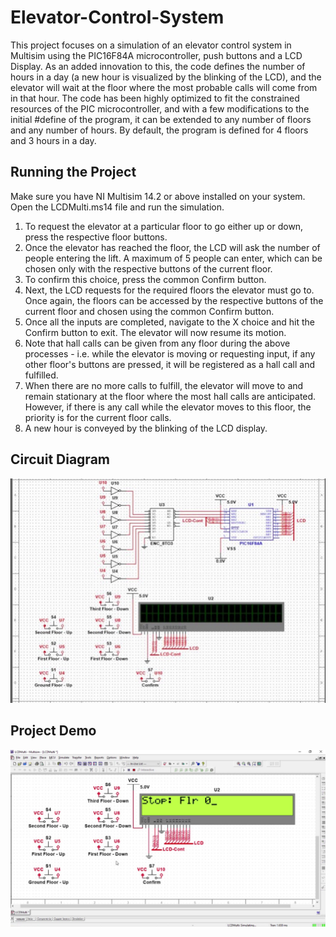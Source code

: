 # Elevator-Control-System
This project focuses on a simulation of an elevator control system in Multisim using the PIC16F84A microcontroller, push buttons and a LCD Display. As an added innovation to this, the code defines the number of hours in a day (a new hour is visualized by the blinking of the LCD), and the elevator will wait at the floor where the most probable calls will come from in that hour. The code has been highly optimized to fit the constrained resources of the PIC microcontroller, and with a few modifications to the initial #define of the program, it can be extended to any number of floors and any number of hours. By default, the program is defined for 4 floors and 3 hours in a day.

## Running the Project
Make sure you have NI Multisim 14.2 or above installed on your system. Open the LCDMulti.ms14 file and run the simulation.
1. To request the elevator at a particular floor to go either up or down, press the respective floor buttons.
2. Once the elevator has reached the floor, the LCD will ask the number of people entering the lift. A maximum of 5 people can enter, which can be chosen only with the respective buttons of the current floor.
3. To confirm this choice, press the common Confirm button.
4. Next, the LCD requests for the required floors the elevator must go to. Once again, the floors can be accessed by the respective buttons of the current floor and chosen using the common Confirm button.
5. Once all the inputs are completed, navigate to the X choice and hit the Confirm button to exit. The elevator will now resume its motion.
6. Note that hall calls can be given from any floor during the above processes - i.e. while the elevator is moving or requesting input, if any other floor's buttons are pressed, it will be registered as a hall call and fulfilled.
7. When there are no more calls to fulfill, the elevator will move to and remain stationary at the floor where the most hall calls are anticipated. However, if there is any call while the elevator moves to this floor, the priority is for the current floor calls.
8. A new hour is conveyed by the blinking of the LCD display.

## Circuit Diagram
![alt text](<https://github.com/nehemgr/Elevator-Control-System/blob/main/Files/circuit_diagram.jpg>)

## Project Demo
![alt text](<https://github.com/nehemgr/Elevator-Control-System/blob/main/Files/sample_run.jpg>)
